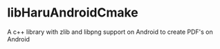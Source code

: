 # libHaruAndroidCmake
A c++ library with zlib and libpng support on Android to create PDF's on Android
